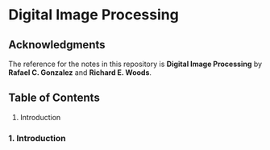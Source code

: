 # Digital Image Processing

## Acknowledgments
The reference for the notes in this repository is **Digital Image Processing** by **Rafael C. Gonzalez** and **Richard E. Woods**.

## Table of Contents
1. Introduction

### 1. Introduction




